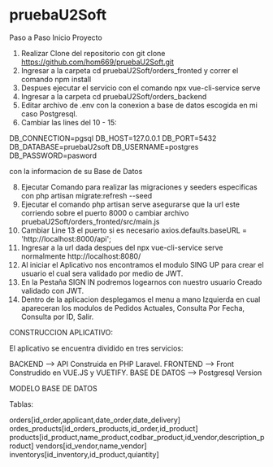 # pruebaU2Soft

Paso a Paso Inicio Proyecto

1. Realizar Clone del repositorio con git clone https://github.com/hom669/pruebaU2Soft.git
2. Ingresar a la carpeta cd pruebaU2Soft/orders_fronted y correr el comando npm install
3. Despues ejecutar el servicio con el comando npx vue-cli-service serve
4. Ingresar a la carpeta cd pruebaU2Soft/orders_backend
5. Editar archivo de 
 .env con la conexion a base de datos escogida en mi caso Postgresql.
7. Cambiar las lines del 10 - 15:

DB_CONNECTION=pgsql
DB_HOST=127.0.0.1
DB_PORT=5432
DB_DATABASE=pruebaU2soft
DB_USERNAME=postgres
DB_PASSWORD=pasword

con la informacion de su Base de Datos

8. Ejecutar Comando para realizar las migraciones y seeders especificas con php artisan migrate:refresh --seed
9. Ejecutar el comando php artisan serve asegurarse que la url este corriendo sobre el puerto 8000 o cambiar archivo pruebaU2Soft/orders_fronted/src/main.js
10. Cambiar Line 13 el puerto si es necesario axios.defaults.baseURL = 'http://localhost:8000/api';
11. Ingresar a la url dada despues del npx vue-cli-service serve normalmente http://localhost:8080/ 
12. Al iniciar el Aplicativo nos encontramos el modulo SING UP para crear el usuario el cual sera validado por medio de JWT.
13. En la Pestaña SIGN IN podremos logearnos con nuestro usuario Creado validado con JWT.
14.  Dentro de la aplicacion desplegamos el menu a mano Izquierda en cual apareceran los modulos de Pedidos Actuales, Consulta Por Fecha, Consulta por ID, Salir.

CONSTRUCCION APLICATIVO:

El aplicativo se encuentra dividido en tres servicios:

BACKEND --> API Construida en PHP Laravel.
FRONTEND --> Front Construdido en VUE.JS y VUETIFY.
BASE DE DATOS --> Postgresql Version 

MODELO BASE DE DATOS

Tablas:

orders[id_order,applicant,date_order,date_delivery]
ordes_products[id_orders_products,id_order,id_product]
products[id_product,name_product,codbar_product,id_vendor,description_product]
vendors[id_vendor,name_vendor]
inventorys[id_inventory,id_product,quiantity]








